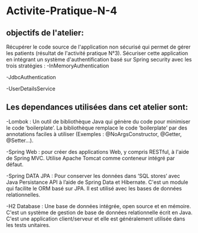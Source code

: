 # Activite-Pratique-N-4

## objectifs de l'atelier:
Récupérer le code source de l'application non sécurisé qui permet de gérer les patients (résultat de l'activité pratique N°3). 
Sécuriser cette application en intégrant un système d'authentification basé sur Spring security avec les trois stratégies : 
-InMemoryAuthentication

-JdbcAuthentication 

-UserDetailsService

## Les dependances utilisées dans cet atelier sont:
 -Lombok : Un outil de bibliothèque Java qui génère du code pour minimiser le code ‘boilerplate’. La bibliothèque remplace le code ‘boilerplate’ par des annotations faciles à utiliser (Exemples : @NoArgsConstructor, @Getter, @Setter…). 
 
 -Spring Web : pour créer des applications Web, y compris RESTful, à l'aide de Spring MVC. Utilise Apache Tomcat comme conteneur intégré par défaut.
 
 -Spring DATA JPA : Pour conserver les données dans ‘SQL stores‘ avec Java Persistance API à l’aide de Spring Data et Hibernate. C'est un module qui facilite le ORM basé sur JPA. Il est utilisé avec les bases de données relationnelles.
 
  -H2 Database : Une base de données intégrée, open source et en mémoire. C'est un système de gestion de base de données relationnelle écrit en Java. C'est une application client/serveur et elle est généralement utilisée dans les tests unitaires.
  
